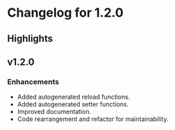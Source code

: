 # Changelog for 1.2.0

## Highlights

## v1.2.0

### Enhancements

  * Added autogenerated reload functions.
  * Added autogenerated setter functions.
  * Improved documentation.
  * Code rearrangement and refactor for maintainability.
